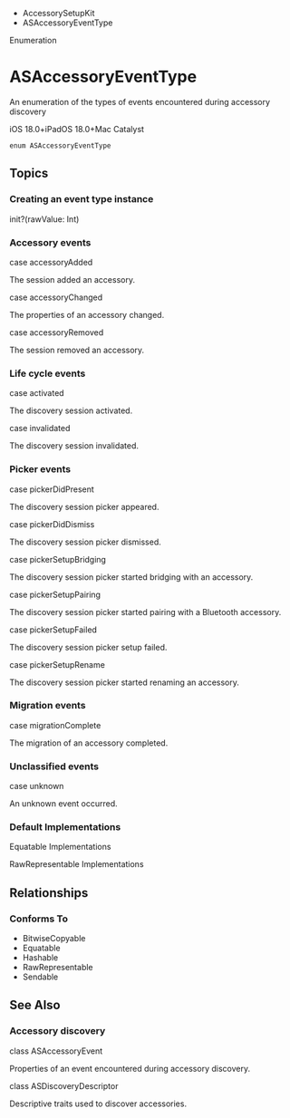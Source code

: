 

- AccessorySetupKit
-  ASAccessoryEventType 

Enumeration

# ASAccessoryEventType

An enumeration of the types of events encountered during accessory discovery

iOS 18.0+iPadOS 18.0+Mac Catalyst

``` source
enum ASAccessoryEventType
```

## Topics

### Creating an event type instance

init?(rawValue: Int)

### Accessory events

case accessoryAdded

The session added an accessory.

case accessoryChanged

The properties of an accessory changed.

case accessoryRemoved

The session removed an accessory.

### Life cycle events

case activated

The discovery session activated.

case invalidated

The discovery session invalidated.

### Picker events

case pickerDidPresent

The discovery session picker appeared.

case pickerDidDismiss

The discovery session picker dismissed.

case pickerSetupBridging

The discovery session picker started bridging with an accessory.

case pickerSetupPairing

The discovery session picker started pairing with a Bluetooth accessory.

case pickerSetupFailed

The discovery session picker setup failed.

case pickerSetupRename

The discovery session picker started renaming an accessory.

### Migration events

case migrationComplete

The migration of an accessory completed.

### Unclassified events

case unknown

An unknown event occurred.

### Default Implementations

Equatable Implementations

RawRepresentable Implementations

## Relationships

### Conforms To

- BitwiseCopyable
- Equatable
- Hashable
- RawRepresentable
- Sendable

## See Also

### Accessory discovery

class ASAccessoryEvent

Properties of an event encountered during accessory discovery.

class ASDiscoveryDescriptor

Descriptive traits used to discover accessories.

